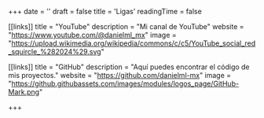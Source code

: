 +++
date = ''
draft = false
title = 'Ligas'
readingTime = false

[[links]]
title = "YouTube"
description = "Mi canal de YouTube"
website = "https://www.youtube.com/@danielml_mx"
image = "https://upload.wikimedia.org/wikipedia/commons/c/c5/YouTube_social_red_squircle_%282024%29.svg"

[[links]]
title = "GitHub"
description = "Aquí puedes encontrar el código de mis proyectos."
website = "https://github.com/danielml-mx"
image = "https://github.githubassets.com/images/modules/logos_page/GitHub-Mark.png"

+++
